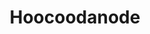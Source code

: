 ---
title: Hoocoodanode
crosslinks:
- WayOfTheBern
- IBO
- KotakuInAction
- Patriots
- HillaryForPrison
- fyrefestival
- changemyview
- worldnews
- pcmasterrace
- AskReddit
- xkcd
- todayilearned
- MGTOW
- europe
- The_Donald
- newhampshire
- explainlikeimfive
- OutOfTheLoop
- justicedemocrats
---